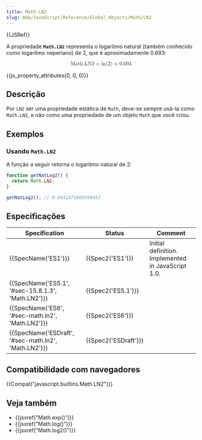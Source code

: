 ```yaml
---
title: Math.LN2
slug: Web/JavaScript/Reference/Global_Objects/Math/LN2
---
```


{{JSRef}}

A propriedade **`Math.LN2`** representa o logaritmo natural (também conhecido como logaritmo neperiano) de 2, que é aproximadamente 0.693:

<math display="block"><semantics><mrow><mstyle mathvariant="monospace"><mi>Math.LN2</mi></mstyle><mo>=</mo><mo lspace="0em" rspace="0em">ln</mo><mo stretchy="false">(</mo><mn>2</mn><mo stretchy="false">)</mo><mo>≈</mo><mn>0.693</mn></mrow><annotation encoding="TeX">\mathtt{\mi{Math.LN2}} = \ln(2) \approx 0.693</annotation></semantics></math>

{{js_property_attributes(0, 0, 0)}}

## Descrição

Por `LN2` ser uma propriedade estática de `Math`, deve-se sempre usá-la como `Math.LN2`, e não como uma propriedade de um objeto `Math` que você criou.

## Exemplos

### Usando `Math.LN2`

A função a seguir retorna o logaritmo natural de 2:

```js
function getNatLog2() {
  return Math.LN2;
}

getNatLog2(); // 0.6931471805599453
```

## Especificações

| Specification                                                        | Status                       | Comment                                            |
| -------------------------------------------------------------------- | ---------------------------- | -------------------------------------------------- |
| {{SpecName('ES1')}}                                             | {{Spec2('ES1')}}         | Initial definition. Implemented in JavaScript 1.0. |
| {{SpecName('ES5.1', '#sec-15.8.1.3', 'Math.LN2')}} | {{Spec2('ES5.1')}}     |                                                    |
| {{SpecName('ES6', '#sec-math.ln2', 'Math.LN2')}}     | {{Spec2('ES6')}}         |                                                    |
| {{SpecName('ESDraft', '#sec-math.ln2', 'Math.LN2')}} | {{Spec2('ESDraft')}} |                                                    |

## Compatibilidade com navegadores

{{Compat("javascript.builtins.Math.LN2")}}

## Veja também

- {{jsxref("Math.exp()")}}
- {{jsxref("Math.log()")}}
- {{jsxref("Math.log2()")}}

